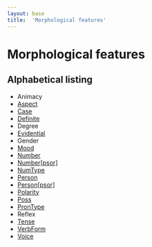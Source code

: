 ```yaml
---
layout: base
title:  'Morphological features'
---
```


# Morphological features

## Alphabetical listing

- Animacy
- [Aspect](Aspect)
- [Case](Case)
- [Definite](Definite)
- Degree
- [Evidential](Evidential)
- Gender
- [Mood](Mood)
- [Number](Number)
- [Number[psor]](Number-psor)
- [NumType](NumType)
- [Person](Person)
- [Person[psor]](Person-psor)
- [Polarity](Polarity)
- [Poss](Poss)
- [PronType](PronType)
- Reflex
- [Tense](Tense)
- [VerbForm](VerbForm)
- [Voice](Voice)
